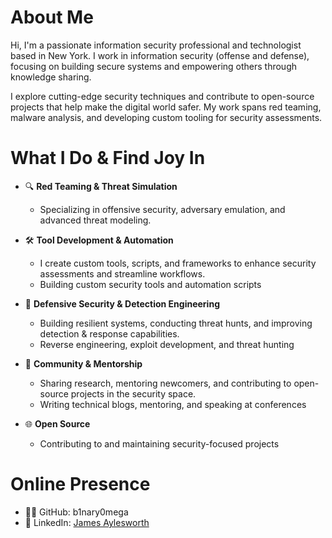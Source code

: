 <!--
**b1nary0mega/b1nary0mega** is a ✨ _special_ ✨ repository because its `README.md` (this file) appears on your GitHub profile.

Here are some ideas to get you started:

- 🔭 I’m currently working on ...
- 🌱 I’m currently learning ...
- 👯 I’m looking to collaborate on ...
- 🤔 I’m looking for help with ...
- 💬 Ask me about ...
- 📫 How to reach me: ...
- 😄 Pronouns: ...
- ⚡ Fun fact: ...
-->

# About Me

Hi, I'm a passionate information security professional and technologist based in New York. I work in information security (offense and defense), focusing on building secure systems and empowering others through knowledge sharing.

I explore cutting-edge security techniques and contribute to open-source projects that help make the digital world safer. My work spans red teaming, malware analysis, and developing custom tooling for security assessments.

# What I Do & Find Joy In

- 🔍 **Red Teaming & Threat Simulation**  
  - Specializing in offensive security, adversary emulation, and advanced threat modeling.

- 🛠️ **Tool Development & Automation**  
  - I create custom tools, scripts, and frameworks to enhance security assessments and streamline workflows.
  - Building custom security tools and automation scripts

- 🔐 **Defensive Security & Detection Engineering**  
  - Building resilient systems, conducting threat hunts, and improving detection & response capabilities.
  - Reverse engineering, exploit development, and threat hunting
  
- 📢 **Community & Mentorship**  
  - Sharing research, mentoring newcomers, and contributing to open-source projects in the security space.
  - Writing technical blogs, mentoring, and speaking at conferences

- 🌐 **Open Source**
  - Contributing to and maintaining security-focused projects

# Online Presence

- 🧑‍💻 GitHub: b1nary0mega
- 💼 LinkedIn: [James Aylesworth](https://www.linkedin.com/in/jamesaylesworth/)
